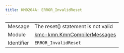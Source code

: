 ```yaml
---
title: KM0204A: ERROR_InvalidReset
---
```


|            |           |
|------------|---------- |
| Message    | The reset\(\) statement is not valid |
| Module     | [kmc-kmn.KmnCompilerMessages](kmc-kmn.kmncompilermessages) |
| Identifier | `ERROR_InvalidReset` |


